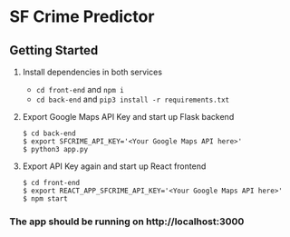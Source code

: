 # SF Crime Predictor

## Getting Started
1. Install dependencies in both services
    - `cd front-end` and `npm i`
    - `cd back-end` and `pip3 install -r requirements.txt`

2. Export Google Maps API Key and start up Flask backend
    ```
    $ cd back-end
    $ export SFCRIME_API_KEY='<Your Google Maps API here>'
    $ python3 app.py
    ```

3. Export API Key again and start up React frontend
    ```
    $ cd front-end
    $ export REACT_APP_SFCRIME_API_KEY='<Your Google Maps API here>'
    $ npm start
    ```

### The app should be running on http://localhost:3000
